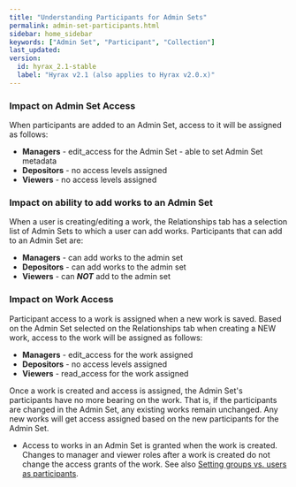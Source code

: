 ```yaml
---
title: "Understanding Participants for Admin Sets"
permalink: admin-set-participants.html
sidebar: home_sidebar
keywords: ["Admin Set", "Participant", "Collection"]
last_updated:
version:
  id: hyrax_2.1-stable
  label: "Hyrax v2.1 (also applies to Hyrax v2.0.x)"
---
```


### Impact on Admin Set Access

When participants are added to an Admin Set, access to it will be assigned as follows:

- **Managers** - edit_access for the Admin Set - able to set Admin Set metadata
- **Depositors** - no access levels assigned
- **Viewers** - no access levels assigned

### Impact on ability to add works to an Admin Set

When a user is creating/editing a work, the Relationships tab has a selection list of Admin Sets to which a user can add works. Participants that can add to an Admin Set are:

- **Managers** - can add works to the admin set
- **Depositors** - can add works to the admin set
- **Viewers** - can _**NOT**_ add to the admin set

### Impact on Work Access

Participant access to a work is assigned when a new work is saved. Based on the Admin Set selected on the Relationships tab when creating a NEW work, access to the work will be assigned as follows:

- **Managers** - edit_access for the work assigned
- **Depositors** - no access levels assigned
- **Viewers** - read_access for the work assigned

Once a work is created and access is assigned, the Admin Set's participants have no more bearing on the work. That is, if the participants are changed in the Admin Set, any existing works remain unchanged. Any new works will get access assigned based on the new participants for the Admin Set.

<ul class='warning'><li>Access to works in an Admin Set is granted when the work is created.  Changes to manager and viewer roles after a work is created do not change the access grants of the work.  See also <a href="collection-sharing.html#setting-groups-vs-users-as-participants">Setting groups vs. users as participants</a>.</li></ul>
